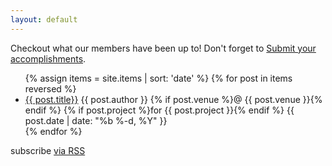 ```yaml
---
layout: default
---
```


Checkout what our members have been up to! Don't forget to
[Submit your accomplishments][contributing].

<ul class="post-list">
{% assign items = site.items | sort: 'date' %}
{% for post in items reversed %}
  <li>
    <a href="{{ post.link }}" class="post-link">{{ post.title}}</a>
    <span class="post-author">{{ post.author }}</span>
    {% if post.venue %}<span class="post-meta">@ {{ post.venue }}</span>{% endif %}
    {% if post.project %}<span class="post-meta">for {{ post.project }}</span>{% endif %}
    <span class="post-meta">{{ post.date | date: "%b %-d, %Y" }}</a>
  </li>
{% endfor %}
</ul>

<p class="rss-subscribe">subscribe <a href="{{ "/feed.xml" | prepend: site.baseurl }}">via RSS</a></p>

[contributing]: https://github.com/WriteSpeakCode/accomplishments/blob/gh-pages/CONTRIBUTING.md
